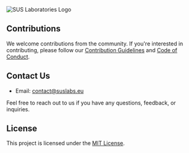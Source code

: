 ![SUS Laboratories Logo](https://i.imgur.com/OlNCjXm.png)

## Contributions

We welcome contributions from the community. If you're interested in contributing, please follow our [Contribution Guidelines](CONTRIBUTING.md) and [Code of Conduct](CODE_OF_CONDUCT.md).

## Contact Us

- Email: [contact@suslabs.eu](mailto:contact@suslabs.eu)

Feel free to reach out to us if you have any questions, feedback, or inquiries.

## License

This project is licensed under the [MIT License](LICENSE).
